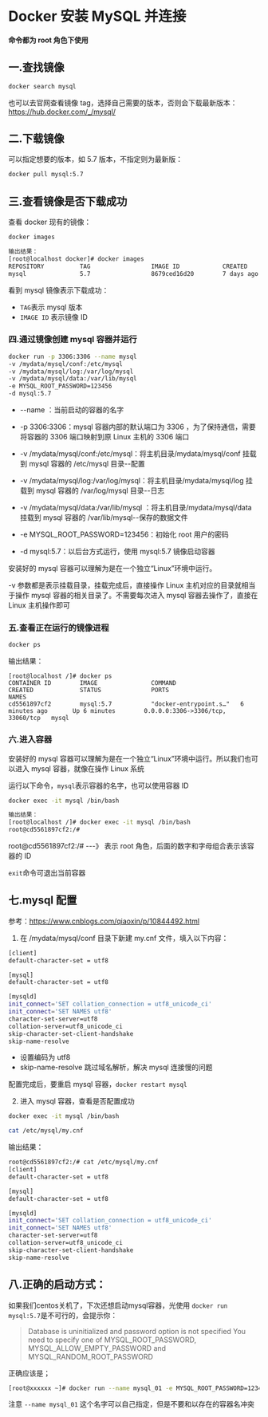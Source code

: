 # Docker 安装 MySQL 并连接

**命令都为 root 角色下使用**

## 一.查找镜像

```sh
docker search mysql

```

也可以去官网查看镜像 tag，选择自己需要的版本，否则会下载最新版本：https://hub.docker.com/_/mysql/

## 二.下载镜像

可以指定想要的版本，如 5.7 版本，不指定则为最新版：

```sh
docker pull mysql:5.7
```

## 三.查看镜像是否下载成功

查看 docker 现有的镜像：

```sh
docker images

输出结果：
[root@localhost docker]# docker images
REPOSITORY          TAG                 IMAGE ID            CREATED             SIZE
mysql               5.7                 8679ced16d20        7 days ago          448MB
```

看到 mysql 镜像表示下载成功：

- `TAG`表示 mysql 版本
- `IMAGE ID` 表示镜像 ID

### 四.通过镜像创建 mysql 容器并运行

```sh
docker run -p 3306:3306 --name mysql
-v /mydata/mysql/conf:/etc/mysql
-v /mydata/mysql/log:/var/log/mysql
-v /mydata/mysql/data:/var/lib/mysql
-e MYSQL_ROOT_PASSWORD=123456
-d mysql:5.7
```

- --name ：当前启动的容器的名字

- -p 3306:3306：mysql 容器内部的默认端口为 3306 ，为了保持通信，需要将容器的 3306 端口映射到原 Linux 主机的 3306 端口

- -v /mydata/mysql/conf:/etc/mysql：将主机目录/mydata/mysql/conf 挂载到 mysql 容器的 /etc/mysql 目录--配置

- -v /mydata/mysql/log:/var/log/mysql：将主机目录/mydata/mysql/log 挂载到 mysql 容器的 /var/log/mysql 目录--日志

- -v /mydata/mysql/data:/var/lib/mysql ：将主机目录/mydata/mysql/data 挂载到 mysql 容器的 /var/lib/mysql--保存的数据文件

- -e MYSQL_ROOT_PASSWORD=123456：初始化 root 用户的密码

- -d mysql:5.7：以后台方式运行，使用 mysql:5.7 镜像启动容器

安装好的 mysql 容器可以理解为是在一个独立“Linux”环境中运行。

-v 参数都是表示挂载目录，挂载完成后，直接操作 Linux 主机对应的目录就相当于操作 mysql 容器的相关目录了。不需要每次进入 mysql 容器去操作了，直接在 Linux 主机操作即可

### 五.查看正在运行的镜像进程

```sh
docker ps
```

输出结果：

```
[root@localhost /]# docker ps
CONTAINER ID        IMAGE               COMMAND                  CREATED             STATUS              PORTS                               NAMES
cd5561897cf2        mysql:5.7           "docker-entrypoint.s…"   6 minutes ago       Up 6 minutes        0.0.0.0:3306->3306/tcp, 33060/tcp   mysql
```

### 六.进入容器

安装好的 mysql 容器可以理解为是在一个独立“Linux”环境中运行。所以我们也可以进入 mysql 容器，就像在操作 Linux 系统

运行以下命令，`mysql`表示容器的名字，也可以使用容器 ID

```sh
docker exec -it mysql /bin/bash

输出结果：
[root@localhost /]# docker exec -it mysql /bin/bash
root@cd5561897cf2:/#
```

root@cd5561897cf2:/# ---》 表示 root 角色，后面的数字和字母组合表示该容器的 ID

`exit`命令可退出当前容器

## 七.mysql 配置

参考：https://www.cnblogs.com/qiaoxin/p/10844492.html

1. 在 /mydata/mysql/conf 目录下新建 my.cnf 文件，填入以下内容：

```sh
[client]
default-character-set = utf8

[mysql]
default-character-set = utf8

[mysqld]
init_connect='SET collation_connection = utf8_unicode_ci'
init_connect='SET NAMES utf8'
character-set-server=utf8
collation-server=utf8_unicode_ci
skip-character-set-client-handshake
skip-name-resolve

```

- 设置编码为 utf8
- skip-name-resolve 跳过域名解析，解决 mysql 连接慢的问题

配置完成后，要重启 mysql 容器，`docker restart mysql`

2. 进入 mysql 容器，查看是否配置成功

```sh
docker exec -it mysql /bin/bash

cat /etc/mysql/my.cnf
```

输出结果：

```sh
root@cd5561897cf2:/# cat /etc/mysql/my.cnf
[client]
default-character-set = utf8

[mysql]
default-character-set = utf8

[mysqld]
init_connect='SET collation_connection = utf8_unicode_ci'
init_connect='SET NAMES utf8'
character-set-server=utf8
collation-server=utf8_unicode_ci
skip-character-set-client-handshake
skip-name-resolve

```

## 八.正确的启动方式：
如果我们centos关机了，下次还想启动mysql容器，光使用 `docker run mysql:5.7`是不可行的，会提示你：
> Database is uninitialized and password option is not specified You need to specify one of MYSQL_ROOT_PASSWORD, MYSQL_ALLOW_EMPTY_PASSWORD and MYSQL_RANDOM_ROOT_PASSWORD

正确应该是；
```sh
[root@xxxxxx ~]# docker run --name mysql_01 -e MYSQL_ROOT_PASSWORD=123456  -d mysql
```
注意 `--name mysql_01` 这个名字可以自己指定，但是不要和以存在的容器名冲突